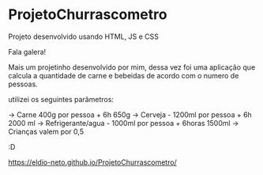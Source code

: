 # ProjetoChurrascometro
Projeto desenvolvido usando HTML, JS e CSS

Fala galera!

Mais um projetinho desenvolvido por mim, dessa vez foi uma aplicação que calcula a quantidade de carne e bebeidas de acordo com o numero de pessoas.

utilizei os seguintes parâmetros:

-> Carne 400g por pessoa + 6h 650g
-> Cerveja - 1200ml por pessoa + 6h 2000 ml
-> Refrigerante/agua - 1000ml por pessoa + 6horas 1500ml
-> Crianças valem por 0,5

:D

https://eldio-neto.github.io/ProjetoChurrascometro/
